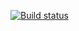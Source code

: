 [![Build status](https://ci.appveyor.com/api/projects/status/gy2hb92cvu0y32tx/branch/main?svg=true)](https://ci.appveyor.com/project/fdarcy/patterns1/branch/main)